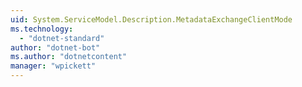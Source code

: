 ```yaml
---
uid: System.ServiceModel.Description.MetadataExchangeClientMode
ms.technology: 
  - "dotnet-standard"
author: "dotnet-bot"
ms.author: "dotnetcontent"
manager: "wpickett"
---
```

